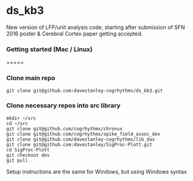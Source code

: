 ds_kb3
=====

New version of LFP/unit analysis code, starting after submission of SFN 2016 poster & Cerebral Cortex paper getting accepted.

### Getting started (Mac / Linux)
=====

### Clone main repo
  
    git clone git@github.com:davestanley-cogrhythms/ds_kb3.git
  
### Clone necessary repos into src library
  
    mkdir ~/src
    cd ~/src
    git clone git@github.com/cogrhythms/chronux
    git clone git@github.com/cogrhythms/spike_field_assoc_dev
    git clone git@github.com/davestanley-cogrhythms/lib_dav
    git clone git@github.com:davestanley/SigProc-Plott.git
    cd SigProc-Plott
    git checkout dev
    git pull
  
Setup instructions are the same for Windows, but using Windows syntax
